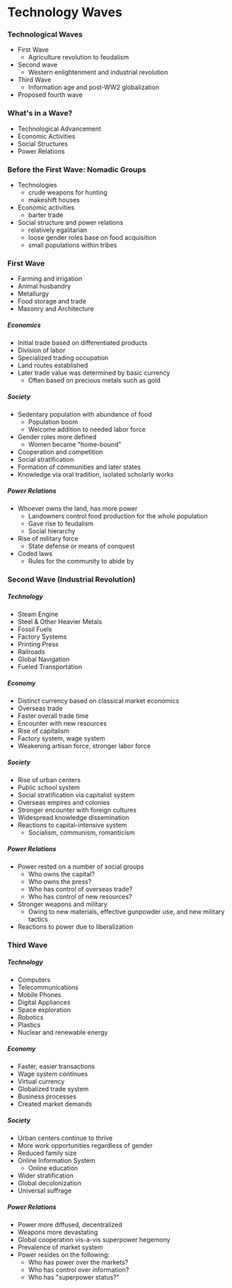 # Technology Waves
### Technological Waves
- First Wave
	- Agriculture revolution to feudalism
- Second wave
	- Western enlightenment and industrial revolution
- Third Wave
	- Information age and post-WW2 globalization
- Proposed fourth wave
### What's in a Wave?
- Technological Advancement
- Economic Activities
- Social Structures
- Power Relations
### Before the First Wave: Nomadic Groups
- Technologies
	- crude weapons for hunting
	- makeshift houses
- Economic activities
	- barter trade
- Social structure and power relations
	- relatively egalitarian
	- loose gender roles base on food acquisition
	- small populations within tribes
### First Wave
- Farming and irrigation
- Animal husbandry
- Metallurgy
- Food storage and trade
- Masonry and Architecture
##### Economics
- Initial trade based on differentiated products
- Division of labor
- Specialized trading occupation
- Land routes established
- Later trade value was determined by basic currency
	- Often based on precious metals such as gold
##### Society
- Sedentary population with abundance of food
	- Population boom
	- Welcome addition to needed labor force
- Gender roles more defined
	- Women became "home-bound"
- Cooperation and competition
- Social stratification
- Formation of communities and later states
- Knowledge via oral tradition, isolated scholarly works
##### Power Relations
- Whoever owns the land, has more power
	- Landowners control food production for the whole population
	- Gave rise to feudalism
	- Social hierarchy
- Rise of military force
	- State defense or means of conquest
- Coded laws
	- Rules for the community to abide by
### Second Wave (Industrial Revolution)
##### Technology
- Steam Engine
- Steel & Other Heavier Metals
- Fossil Fuels
- Factory Systems
- Printing Press
- Railroads
- Global Navigation
- Fueled Transportation
##### Economy
- Distinct currency based on classical market economics
- Overseas trade
- Faster overall trade time
- Encounter with new resources
- Rise of capitalism
- Factory system, wage system
- Weakening artisan force, stronger labor force
##### Society
- Rise of urban centers
- Public school system
- Social stratification via capitalist system
- Overseas empires and colonies
- Stronger encounter with foreign cultures
- Widespread knowledge dissemination
- Reactions to capital-intensive system
	- Socialism, communism, romanticism
##### Power Relations
- Power rested on a number of social groups
	- Who owns the capital?
	- Who owns the press?
	- Who has control of overseas trade?
	- Who has control of new resources?
- Stronger weapons and military
	- Owing to new materials, effective gunpowder use, and new military tactics
- Reactions to power due to liberalization
### Third Wave
##### Technology
- Computers
- Telecommunications
- Mobile Phones
- Digital Appliances
- Space exploration
- Robotics
- Plastics
- Nuclear and renewable energy
##### Economy
- Faster, easier transactions
- Wage system continues
- Virtual currency
- Globalized trade system
- Business processes
- Created market demands
##### Society
- Urban centers continue to thrive
- More work opportunities regardless of gender
- Reduced family size
- Online Information System
	- Online education
- Wider stratification
- Global decolonization
- Universal suffrage
##### Power Relations
- Power more diffused, decentralized
- Weapons more devastating
- Global cooperation vis-a-vis superpower hegemony
- Prevalence of market system
- Power resides on the following:
	- Who has power over the markets?
	- Who has control over information?
	- Who has "superpower status?"